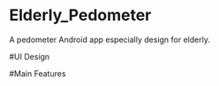 # Elderly_Pedometer
A pedometer Android app especially design for elderly.

#UI Design



#Main Features


